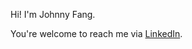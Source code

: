 Hi! I'm Johnny Fang.

You're welcome to reach me via [LinkedIn](www.linkedin.com/in/johnny-fang-9356b2156).

